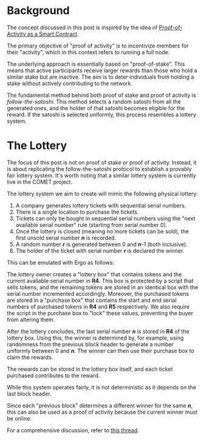 # Background

The concept discussed in this post is inspired by the idea of [Proof-of-Activity as a Smart Contract](https://www.ergoforum.org/t/proof-of-activity-as-a-smart-contract/132). 

The primary objective of "proof of activity" is to incentivize members for their "activity", which in this context refers to running a full node.

The underlying approach is essentially based on "proof-of-stake". This means that active participants receive larger rewards than those who hold a similar stake but are inactive. The aim is to deter individuals from holding a stake without actively contributing to the network.

The fundamental method behind both proof of stake and proof of activity is *follow-the-satoshi*. This method selects a random satoshi from all the generated ones, and the holder of that satoshi becomes eligible for the reward. If the satoshi is selected uniformly, this process resembles a lottery system.

# The Lottery

The focus of this post is not on proof of stake or proof of activity. Instead, it is about replicating the follow-the-satoshi protocol to establish a provably fair lottery system. It's worth noting that a similar lottery system is currently live in the COMET project.

The lottery system we aim to create will mimic the following physical lottery:

1. A company generates lottery tickets with sequential serial numbers.
2. There is a single location to purchase the tickets.
3. Tickets can only be bought in sequential serial numbers using the "next available serial number" rule (starting from serial number 0). 
4. Once the lottery is closed (meaning no more tickets can be sold), the first unsold serial number ***n*** is recorded. 
5. A random number ***r*** is generated between 0 and ***n***-1 (both inclusive).
6. The holder of the ticket with serial number ***r*** is declared the winner. 

This can be emulated with Ergo as follows:

The lottery owner creates a "lottery box" that contains tokens and the current available serial number in **R4**. This box is protected by a script that sells tokens, and the remaining tokens are stored in an identical box with the serial number incremented accordingly. Moreover, the purchased tokens are stored in a "purchase box" that contains the start and end serial numbers of purchased tokens in **R4** and **R5** respectively. We also require the script in the purchase box to "lock" these values, preventing the buyer from altering them. 

After the lottery concludes, the last serial number ***n*** is stored in **R4** of the lottery box. Using this, the winner is determined by, for example, using randomness from the previous block header to generate a number uniformly between 0 and ***n***. The winner can then use their purchase box to claim the rewards.

The rewards can be stored in the lottery box itself, and each ticket purchased contributes to the reward. 

While this system operates fairly, it is not deterministic as it depends on the last block header.

Since each "previous block" determines a different winner for the same ***n***, this can also be used as a proof of activity because the current winner must be online.

For a comprehensive discussion, refer to [this thread](https://www.ergoforum.org/t/a-lottery-on-top-of-ergo/137).
